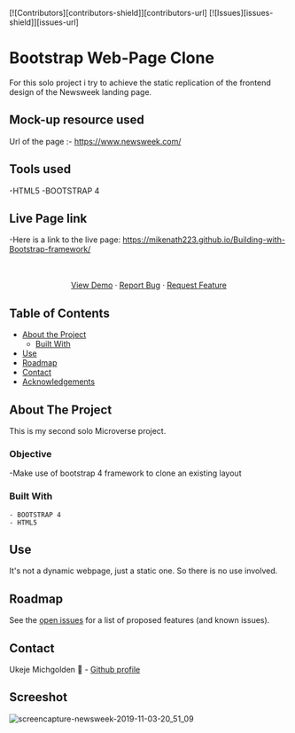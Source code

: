 [![Contributors][contributors-shield]][contributors-url]
[![Issues][issues-shield]][issues-url]
<br />

<p align="center">

# Bootstrap Web-Page Clone

For this solo project i try to achieve the static replication of the frontend design of the Newsweek landing page.

## Mock-up resource used

Url of the page :- https://www.newsweek.com/

## Tools used

-HTML5
-BOOTSTRAP 4

## Live Page link

-Here is a link to the live page: https://mikenath223.github.io/Building-with-Bootstrap-framework/

  <p align="center">
    <br />
    <br />
    <a href="https://mikenath223.github.io/Building-with-Bootstrap-framework/">View Demo</a>
    ·
    <a href="https://github.com/mikenath223/Building-with-Bootstrap-framework/issues/">Report Bug</a>
    ·
    <a href="https://github.com/mikenath223/Building-with-Bootstrap-framework/issues/">Request Feature</a>
  </p>
</p>

<!-- TABLE OF CONTENTS -->

## Table of Contents

- [About the Project](#about-the-project)
  - [Built With](#built-with)
- [Use](#use)
- [Roadmap](#roadmap)
- [Contact](#contact)
- [Acknowledgements](#acknowledgements)

<!-- ABOUT THE PROJECT -->

## About The Project

This is my second solo Microverse project.

### Objective

-Make use of bootstrap 4 framework to clone an existing layout

### Built With

    - BOOTSTRAP 4
    - HTML5

## Use

It's not a dynamic webpage, just a static one. So there is no use involved.

## Roadmap

See the [open issues]() for a list of proposed features (and known issues).

## Contact

Ukeje Michgolden :man: - [Github profile](https://github.com/mikenath223)
<br>

## Screeshot

![screencapture-newsweek-2019-11-03-20_51_09](https://user-images.githubusercontent.com/33323077/68145768-cc27fb80-ff36-11e9-839d-8338a54d6560.png)

</p>
